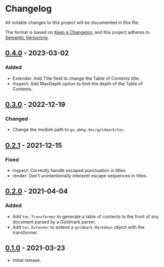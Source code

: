 # Changelog
All notable changes to this project will be documented in this file.

The format is based on [Keep a Changelog](https://keepachangelog.com/en/1.0.0/),
and this project adheres to [Semantic Versioning](https://semver.org/spec/v2.0.0.html).

## [0.4.0] - 2023-03-02
### Added
- Extender: Add Title field to change the Table of Contents title.
- Inspect: Add MaxDepth option to limit the depth of the Table of Contents.

[0.4.0]: https://github.com/abhinav/goldmark-toc/releases/tag/v0.4.0

## [0.3.0] - 2022-12-19
### Changed
- Change the module path to `go.abhg.dev/goldmark/toc`.

[0.3.0]: https://github.com/abhinav/goldmark-toc/releases/tag/v0.3.0

## [0.2.1] - 2021-12-15
### Fixed
- inspect: Correctly handle escaped punctuation in titles.
- render: Don't unintentionally interpret escape sequences in titles.

[0.2.1]: https://github.com/abhinav/goldmark-toc/releases/tag/v0.2.1

## [0.2.0] - 2021-04-04
### Added
- Add `toc.Transformer` to generate a table of contents to the front of any
  document parsed by a Goldmark parser.
- Add `toc.Extender` to extend a `goldmark.Markdown` object with the
  transformer.

[0.2.0]: https://github.com/abhinav/goldmark-toc/releases/tag/v0.2.0

## [0.1.0] - 2021-03-23
- Initial release.

[0.1.0]: https://github.com/abhinav/goldmark-toc/releases/tag/v0.1.0
